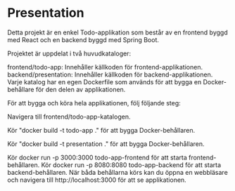 # Presentation

Detta projekt är en enkel Todo-applikation som består av en frontend byggd med React och en backend byggd med Spring Boot.

Projektet är uppdelat i två huvudkataloger:

frontend/todo-app: Innehåller källkoden för frontend-applikationen. backend/presentation: Innehåller källkoden för backend-applikationen. Varje katalog har en egen Dockerfile som används för att bygga en Docker-behållare för den delen av applikationen.

För att bygga och köra hela applikationen, följ följande steg:

Navigera till frontend/todo-app-katalogen. 

Kör "docker build -t todo-app ." för att bygga Docker-behållaren.

Kör "docker build -t presentation ." för att bygga Docker-behållaren. 

Kör docker run -p 3000:3000 todo-app-frontend för att starta frontend-behållaren. Kör docker run -p 8080:8080 todo-app-backend för att starta backend-behållaren. När båda behållarna körs kan du öppna en webbläsare och navigera till http://localhost:3000 för att se applikationen.
